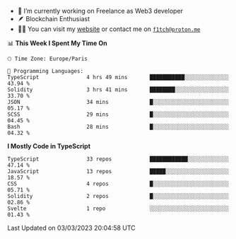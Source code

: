 - 🔭 I’m currently working on Freelance as Web3 developer
- 🪶 Blockchain Enthusiast
- 👨‍💻 You can visit my [website](https://f1tch.xyz) or contact me on [`f1tch@proton.me`](mailto:f1tch@proton.me)

<!--START_SECTION:waka-->
📊 **This Week I Spent My Time On** 

```text
🕑︎ Time Zone: Europe/Paris

💬 Programming Languages: 
TypeScript               4 hrs 49 mins       ███████████░░░░░░░░░░░░░░   43.94 % 
Solidity                 3 hrs 41 mins       ████████░░░░░░░░░░░░░░░░░   33.70 % 
JSON                     34 mins             █░░░░░░░░░░░░░░░░░░░░░░░░   05.17 % 
SCSS                     29 mins             █░░░░░░░░░░░░░░░░░░░░░░░░   04.45 % 
Bash                     28 mins             █░░░░░░░░░░░░░░░░░░░░░░░░   04.32 % 
```

**I Mostly Code in TypeScript** 

```text
TypeScript               33 repos            ████████████░░░░░░░░░░░░░   47.14 % 
JavaScript               13 repos            █████░░░░░░░░░░░░░░░░░░░░   18.57 % 
CSS                      4 repos             █░░░░░░░░░░░░░░░░░░░░░░░░   05.71 % 
Solidity                 2 repos             █░░░░░░░░░░░░░░░░░░░░░░░░   02.86 % 
Svelte                   1 repo              ░░░░░░░░░░░░░░░░░░░░░░░░░   01.43 % 
```




 Last Updated on 03/03/2023 20:04:58 UTC
<!--END_SECTION:waka-->
